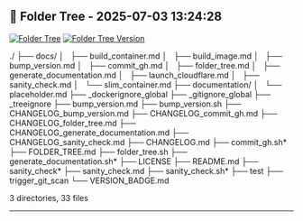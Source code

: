 ## 📁 Folder Tree - 2025-07-03 13:24:28 ##

[![Folder Tree](https://img.shields.io/badge/folder--tree-generated-blue?logo=tree&style=flat-square)](./FOLDER_TREE.md)
[![Folder Tree Version](https://img.shields.io/badge/folder--tree-v1.5.4-purple?style=flat-square)](./FOLDER_TREE.md)

./
├── docs/
│   ├── build_container.md
│   ├── build_image.md
│   ├── bump_version.md
│   ├── commit_gh.md
│   ├── folder_tree.md
│   ├── generate_documentation.md
│   ├── launch_cloudflare.md
│   ├── sanity_check.md
│   └── slim_container.md
├── documentation/
│   └── placeholder.md
├── _dockerignore_global
├── _gitignore_global
├── _treeignore
├── bump_version.md
├── bump_version.sh
├── CHANGELOG_bump_version.md
├── CHANGELOG_commit_gh.md
├── CHANGELOG_folder_tree.md
├── CHANGELOG_generate_documentation.md
├── CHANGELOG_sanity_check.md
├── CHANGELOG.md
├── commit_gh.sh*
├── FOLDER_TREE.md
├── folder_tree.sh
├── generate_documentation.sh*
├── LICENSE
├── README.md
├── sanity_check*
├── sanity_check.md
├── sanity_check.sh*
├── test
├── trigger_git_scan
└── VERSION_BADGE.md

3 directories, 33 files

---
